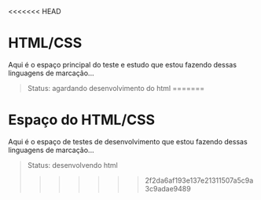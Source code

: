 <<<<<<< HEAD
<h1>HTML/CSS</h1>
<p>Aqui é o espaço principal do teste e estudo que estou fazendo dessas linguagens de marcação...</p>

> Status: agardando desenvolvimento do html
=======
<h1>Espaço do HTML/CSS</h1>
<p>Aqui é o espaço de testes de desenvolvimento que estou fazendo dessas linguagens de marcação...</p>

> Status: desenvolvendo html
>>>>>>> 2f2da6af193e137e21311507a5c9a3c9adae9489

